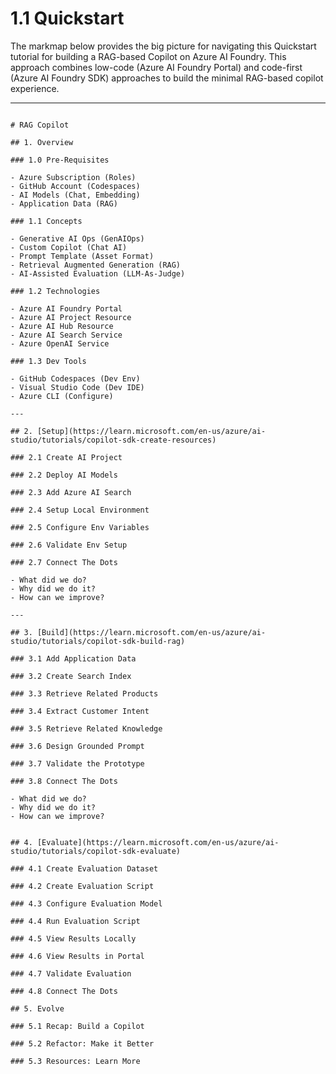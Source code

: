# 1.1 Quickstart

The markmap below provides the big picture for navigating this Quickstart tutorial for building a RAG-based Copilot on Azure AI Foundry. This approach combines low-code (Azure AI Foundry Portal) and code-first (Azure AI Foundry SDK) approaches to build the minimal RAG-based copilot experience.

---


```markmap

# RAG Copilot

## 1. Overview

### 1.0 Pre-Requisites

- Azure Subscription (Roles)
- GitHub Account (Codespaces)
- AI Models (Chat, Embedding)
- Application Data (RAG)

### 1.1 Concepts

- Generative AI Ops (GenAIOps)
- Custom Copilot (Chat AI)
- Prompt Template (Asset Format)
- Retrieval Augmented Generation (RAG)
- AI-Assisted Evaluation (LLM-As-Judge)

### 1.2 Technologies

- Azure AI Foundry Portal
- Azure AI Project Resource
- Azure AI Hub Resource
- Azure AI Search Service
- Azure OpenAI Service

### 1.3 Dev Tools

- GitHub Codespaces (Dev Env)
- Visual Studio Code (Dev IDE)
- Azure CLI (Configure)

---

## 2. [Setup](https://learn.microsoft.com/en-us/azure/ai-studio/tutorials/copilot-sdk-create-resources)

### 2.1 Create AI Project

### 2.2 Deploy AI Models

### 2.3 Add Azure AI Search

### 2.4 Setup Local Environment

### 2.5 Configure Env Variables

### 2.6 Validate Env Setup

### 2.7 Connect The Dots

- What did we do?
- Why did we do it?
- How can we improve?

---

## 3. [Build](https://learn.microsoft.com/en-us/azure/ai-studio/tutorials/copilot-sdk-build-rag)

### 3.1 Add Application Data

### 3.2 Create Search Index

### 3.3 Retrieve Related Products

### 3.4 Extract Customer Intent

### 3.5 Retrieve Related Knowledge

### 3.6 Design Grounded Prompt

### 3.7 Validate the Prototype

### 3.8 Connect The Dots

- What did we do?
- Why did we do it?
- How can we improve?


## 4. [Evaluate](https://learn.microsoft.com/en-us/azure/ai-studio/tutorials/copilot-sdk-evaluate)

### 4.1 Create Evaluation Dataset

### 4.2 Create Evaluation Script

### 4.3 Configure Evaluation Model

### 4.4 Run Evaluation Script

### 4.5 View Results Locally

### 4.6 View Results in Portal

### 4.7 Validate Evaluation

### 4.8 Connect The Dots

## 5. Evolve

### 5.1 Recap: Build a Copilot

### 5.2 Refactor: Make it Better

### 5.3 Resources: Learn More


```